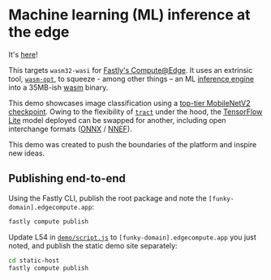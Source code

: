 # Machine learning (ML) inference at the edge

It's [here](https://developer.fastly.com/solutions/demos/edgeml/)! 

This targets `wasm32-wasi` for [Fastly's Compute@Edge](https://www.fastly.com/products/edge-compute/serverless). It uses an extrinsic tool, [`wasm-opt`](https://github.com/WebAssembly/binaryen#tools), to squeeze - among other things – an ML [inference engine](https://en.wikipedia.org/wiki/Inference_engine) into a 35MB-ish [wasm](https://webassembly.org/) binary.

This demo showcases image classification using a [top-tier MobileNetV2 checkpoint](https://github.com/tensorflow/models/tree/master/research/slim/nets/mobilenet). Owing to the flexibility of [`tract`](https://github.com/sonos/tract) under the hood, the [TensorFlow Lite](https://www.tensorflow.org/lite/guide/hosted_model) model deployed can be swapped for another, including open interchange formats ([ONNX](https://onnx.ai/) / [NNEF](https://www.khronos.org/nnef)).

This demo was created to push the boundaries of the platform and inspire new ideas. 

## Publishing end-to-end

Using the Fastly CLI, publish the root package and note the `[funky-domain].edgecompute.app`:

```sh
fastly compute publish
```

Update L54 in [`demo/script.js`](./demo/script.js) to `[funky-domain].edgecompute.app` you just noted, and publish the static demo site separately:

```sh
cd static-host
fastly compute publish
```